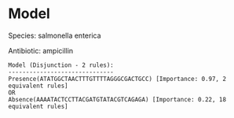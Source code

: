 
# Model

Species: salmonella enterica

Antibiotic: ampicillin

```
Model (Disjunction - 2 rules):
------------------------------
Presence(ATATGGCTAACTTTGTTTTAGGGCGACTGCC) [Importance: 0.97, 2 equivalent rules]
OR
Absence(AAAATACTCCTTACGATGTATACGTCAGAGA) [Importance: 0.22, 18 equivalent rules]

```

